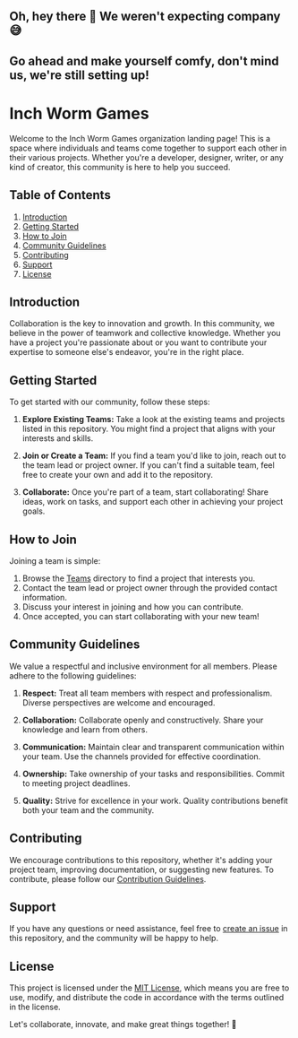## Oh, hey there 👋 We weren't expecting company 😅 

## Go ahead and make yourself comfy, don't mind us, we're still setting up!

# Inch Worm Games

Welcome to the Inch Worm Games organization landing page! This is a space where individuals and teams come together to support each other in their various projects. Whether you're a developer, designer, writer, or any kind of creator, this community is here to help you succeed.

## Table of Contents

1. [Introduction](#introduction)
2. [Getting Started](#getting-started)
3. [How to Join](#how-to-join)
4. [Community Guidelines](#community-guidelines)
5. [Contributing](#contributing)
6. [Support](#support)
7. [License](#license)

## Introduction

Collaboration is the key to innovation and growth. In this community, we believe in the power of teamwork and collective knowledge. Whether you have a project you're passionate about or you want to contribute your expertise to someone else's endeavor, you're in the right place.

## Getting Started

To get started with our community, follow these steps:

1. **Explore Existing Teams:** Take a look at the existing teams and projects listed in this repository. You might find a project that aligns with your interests and skills.

2. **Join or Create a Team:** If you find a team you'd like to join, reach out to the team lead or project owner. If you can't find a suitable team, feel free to create your own and add it to the repository.

3. **Collaborate:** Once you're part of a team, start collaborating! Share ideas, work on tasks, and support each other in achieving your project goals.

## How to Join

Joining a team is simple:

1. Browse the [Teams](/teams) directory to find a project that interests you.
2. Contact the team lead or project owner through the provided contact information.
3. Discuss your interest in joining and how you can contribute.
4. Once accepted, you can start collaborating with your new team!

## Community Guidelines

We value a respectful and inclusive environment for all members. Please adhere to the following guidelines:

1. **Respect:** Treat all team members with respect and professionalism. Diverse perspectives are welcome and encouraged.

2. **Collaboration:** Collaborate openly and constructively. Share your knowledge and learn from others.

3. **Communication:** Maintain clear and transparent communication within your team. Use the channels provided for effective coordination.

4. **Ownership:** Take ownership of your tasks and responsibilities. Commit to meeting project deadlines.

5. **Quality:** Strive for excellence in your work. Quality contributions benefit both your team and the community.

## Contributing

We encourage contributions to this repository, whether it's adding your project team, improving documentation, or suggesting new features. To contribute, please follow our [Contribution Guidelines](CONTRIBUTING.md).

## Support

If you have any questions or need assistance, feel free to [create an issue](https://github.com/inch-worm-games/issues) in this repository, and the community will be happy to help.

## License

This project is licensed under the [MIT License](LICENSE), which means you are free to use, modify, and distribute the code in accordance with the terms outlined in the license.

Let's collaborate, innovate, and make great things together! 🚀
